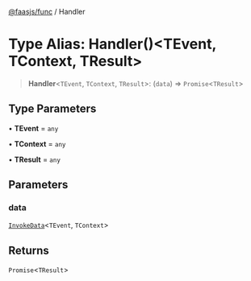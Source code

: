 [@faasjs/func](../README.md) / Handler

# Type Alias: Handler()\<TEvent, TContext, TResult\>

> **Handler**\<`TEvent`, `TContext`, `TResult`\>: (`data`) => `Promise`\<`TResult`\>

## Type Parameters

• **TEvent** = `any`

• **TContext** = `any`

• **TResult** = `any`

## Parameters

### data

[`InvokeData`](InvokeData.md)\<`TEvent`, `TContext`\>

## Returns

`Promise`\<`TResult`\>
